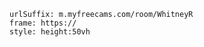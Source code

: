 


```custom-frames
urlSuffix: m.myfreecams.com/room/WhitneyR
frame: https://
style: height:50vh
```